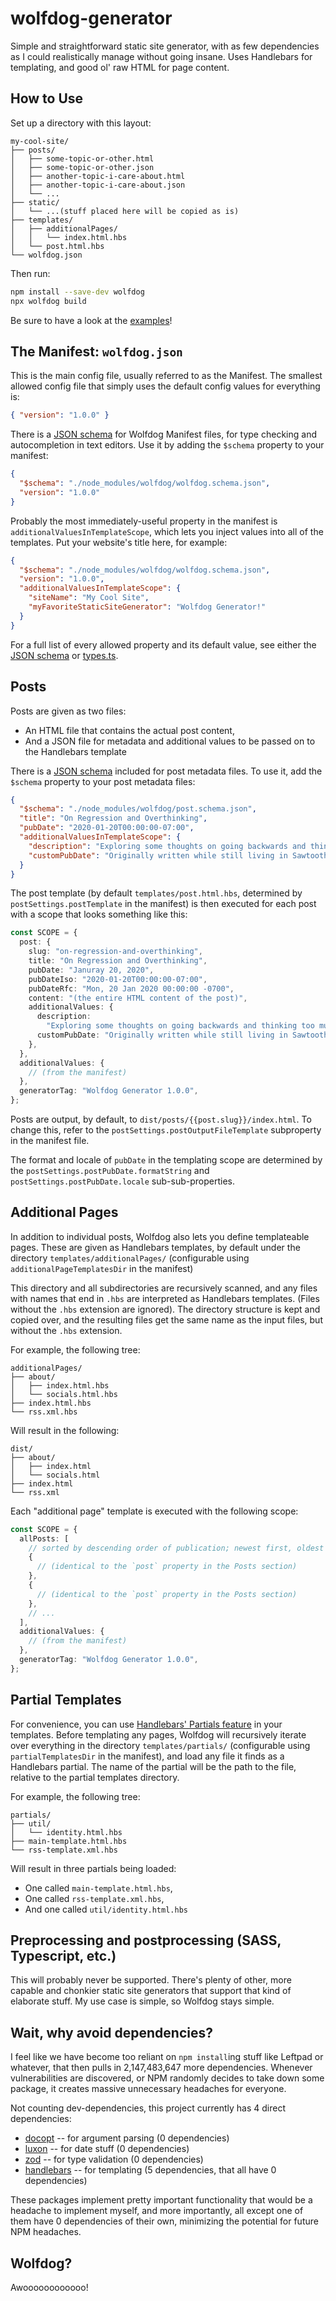 # wolfdog-generator

Simple and straightforward static site generator, with as few dependencies as I could realistically manage without going insane. Uses Handlebars for templating, and good ol' raw HTML for page content.

## How to Use

Set up a directory with this layout:

```
my-cool-site/
├── posts/
│   ├── some-topic-or-other.html
│   ├── some-topic-or-other.json
│   ├── another-topic-i-care-about.html
│   ├── another-topic-i-care-about.json
│   └── ...
├── static/
│   └── ...(stuff placed here will be copied as is)
├── templates/
│   ├── additionalPages/
│   │   └── index.html.hbs
│   └── post.html.hbs
└── wolfdog.json
```

Then run:

```bash
npm install --save-dev wolfdog
npx wolfdog build
```

Be sure to have a look at the [examples](examples/)!

## The Manifest: `wolfdog.json`

This is the main config file, usually referred to as the Manifest. The smallest allowed config file that simply uses the default config values for everything is:

```json
{ "version": "1.0.0" }
```

There is a [JSON schema](./wolfdog.schema.json) for Wolfdog Manifest files, for type checking and autocompletion in text editors. Use it by adding the `$schema` property to your manifest:

```json
{
  "$schema": "./node_modules/wolfdog/wolfdog.schema.json",
  "version": "1.0.0"
}
```

Probably the most immediately-useful property in the manifest is `additionalValuesInTemplateScope`, which lets you inject values into all of the templates. Put your website's title here, for example:

```json
{
  "$schema": "./node_modules/wolfdog/wolfdog.schema.json",
  "version": "1.0.0",
  "additionalValuesInTemplateScope": {
    "siteName": "My Cool Site",
    "myFavoriteStaticSiteGenerator": "Wolfdog Generator!"
  }
}
```

For a full list of every allowed property and its default value, see either the [JSON schema](./wolfdog.schema.json) or [types.ts](./src/types.ts).

## Posts

Posts are given as two files:

- An HTML file that contains the actual post content,
- And a JSON file for metadata and additional values to be passed on to the Handlebars template

There is a [JSON schema](./post.schema.json) included for post metadata files. To use it, add the `$schema` property to your post metadata files:

```json
{
  "$schema": "./node_modules/wolfdog/post.schema.json",
  "title": "On Regression and Overthinking",
  "pubDate": "2020-01-20T00:00:00-07:00",
  "additionalValuesInTemplateScope": {
    "description": "Exploring some thoughts on going backwards and thinking too much.",
    "customPubDate": "Originally written while still living in Sawtooth"
  }
}
```

The post template (by default `templates/post.html.hbs`, determined by `postSettings.postTemplate` in the manifest) is then executed for each post with a scope that looks something like this:

```typescript
const SCOPE = {
  post: {
    slug: "on-regression-and-overthinking",
    title: "On Regression and Overthinking",
    pubDate: "Januray 20, 2020",
    pubDateIso: "2020-01-20T00:00:00-07:00",
    pubDateRfc: "Mon, 20 Jan 2020 00:00:00 -0700",
    content: "(the entire HTML content of the post)",
    additionalValues: {
      description:
        "Exploring some thoughts on going backwards and thinking too much.",
      customPubDate: "Originally written while still living in Sawtooth",
    },
  },
  additionalValues: {
    // (from the manifest)
  },
  generatorTag: "Wolfdog Generator 1.0.0",
};
```

Posts are output, by default, to `dist/posts/{{post.slug}}/index.html`. To change this, refer to the `postSettings.postOutputFileTemplate` subproperty in the manifest file.

The format and locale of `pubDate` in the templating scope are determined by the `postSettings.postPubDate.formatString` and `postSettings.postPubDate.locale` sub-sub-properties.

## Additional Pages

In addition to individual posts, Wolfdog also lets you define templateable pages. These are given as Handlebars templates, by default under the directory `templates/additionalPages/` (configurable using `additionalPageTemplatesDir` in the manifest)

This directory and all subdirectories are recursively scanned, and any files with names that end in `.hbs` are interpreted as Handlebars templates. (Files without the `.hbs` extension are ignored). The directory structure is kept and copied over, and the resulting files get the same name as the input files, but without the `.hbs` extension.

For example, the following tree:

```
additionalPages/
├── about/
│   ├── index.html.hbs
│   └── socials.html.hbs
├── index.html.hbs
└── rss.xml.hbs
```

Will result in the following:

```
dist/
├── about/
│   ├── index.html
│   └── socials.html
├── index.html
└── rss.xml
```

Each "additional page" template is executed with the following scope:

```typescript
const SCOPE = {
  allPosts: [
    // sorted by descending order of publication; newest first, oldest last
    {
      // (identical to the `post` property in the Posts section)
    },
    {
      // (identical to the `post` property in the Posts section)
    },
    // ...
  ],
  additionalValues: {
    // (from the manifest)
  },
  generatorTag: "Wolfdog Generator 1.0.0",
};
```

## Partial Templates

For convenience, you can use [Handlebars' Partials feature](https://handlebarsjs.com/guide/partials.html) in your templates. Before templating any pages, Wolfdog will recursively iterate over everything in the directory `templates/partials/` (configurable using `partialTemplatesDir` in the manifest), and load any file it finds as a Handlebars partial. The name of the partial will be the path to the file, relative to the partial templates directory.

For example, the following tree:

```
partials/
├── util/
│   └── identity.html.hbs
├── main-template.html.hbs
└── rss-template.xml.hbs
```

Will result in three partials being loaded:

- One called `main-template.html.hbs`,
- One called `rss-template.xml.hbs`,
- And one called `util/identity.html.hbs`

## Preprocessing and postprocessing (SASS, Typescript, etc.)

This will probably never be supported. There's plenty of other, more capable and chonkier static site generators that support that kind of elaborate stuff. My use case is simple, so Wolfdog stays simple.

## Wait, why avoid dependencies?

I feel like we have become too reliant on `npm install`ing stuff like Leftpad or whatever, that then pulls in 2,147,483,647 more dependencies. Whenever vulnerabilities are discovered, or NPM randomly decides to take down some package, it creates massive unnecessary headaches for everyone.

Not counting dev-dependencies, this project currently has 4 direct dependencies:

- [docopt](https://www.npmjs.com/package/docopt) -- for argument parsing (0 dependencies)
- [luxon](https://www.npmjs.com/package/luxon) -- for date stuff (0 dependencies)
- [zod](https://www.npmjs.com/package/zod) -- for type validation (0 dependencies)
- [handlebars](https://www.npmjs.com/package/handlebars) -- for templating (5 dependencies, that all have 0 dependencies)

These packages implement pretty important functionality that would be a headache to implement myself, and more importantly, all except one of them have 0 dependencies of their own, minimizing the potential for future NPM headaches.

## Wolfdog?

Awoooooooooooo!
